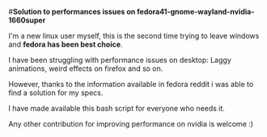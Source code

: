 #**Solution to performances issues on fedora41-gnome-wayland-nvidia-1660super**

I'm a new linux user myself, this is the second time trying to leave windows and **fedora has been best choice**.

I have been struggling with performance issues on desktop: Laggy animations, weird effects on firefox and so on.

However, thanks to the information available in fedora reddit i was able to find a solution for my specs.

I have made available this bash script for everyone who needs it.

Any other contribution for improving performance on nvidia is welcome :)

